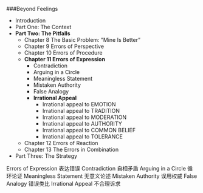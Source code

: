 ###Beyond Feelings
- Introduction
- Part One: The Context
- **Part Two: The Pitfalls**
    - Chapter 8 The Basic Problem: ”Mine Is Better”  
    - Chapter 9 Errors of Perspective
    - Chapter 10 Errors of Procedure
    - **Chapter 11 Errors of Expression**
        - Contradiction
        - Arguing in a Circle
        - Meaningless Statement
        - Mistaken Authority
        - False Analogy
        - **Irrational Appeal**
            -  Irrational appeal to EMOTION  
            - Irrational appeal to TRADITION   
            - Irrational appeal to MODERATION  
            - Irrational appeal to AUTHORITY 
            -  Irrational appeal to COMMON BELIEF   
            - Irrational appeal to TOLERANCE 
    - Chapter 12 Errors of Reaction 
    - Chapter 13 The Errors in Combination 
- Part Three: The Strategy

Errors of Expression 表达错误
Contradiction 自相矛盾
Arguing in a Circle 循环论证
Meaningless Statement 无意义论述
Mistaken Authority 误用权威
False Analogy 错误类比 
 Irrational Appeal 不合理诉求


